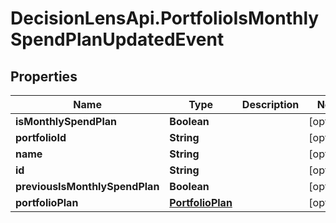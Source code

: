 # DecisionLensApi.PortfolioIsMonthlySpendPlanUpdatedEvent

## Properties
Name | Type | Description | Notes
------------ | ------------- | ------------- | -------------
**isMonthlySpendPlan** | **Boolean** |  | [optional] 
**portfolioId** | **String** |  | [optional] 
**name** | **String** |  | [optional] 
**id** | **String** |  | [optional] 
**previousIsMonthlySpendPlan** | **Boolean** |  | [optional] 
**portfolioPlan** | [**PortfolioPlan**](PortfolioPlan.md) |  | [optional] 


